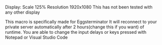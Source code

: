 Display:
Scale 125%
Resolution 1920x1080
This has not been tested with any other display

This macro is specifically made for Eggsterminator
It will reconnect to your private server automatically after 2 hours(change this if you want) of runtime.
You are able to change the input delays or keys pressed with Notepad or Visual Studio Code
